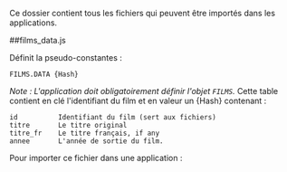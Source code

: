 Ce dossier contient tous les fichiers qui peuvent être importés dans les applications.

##films_data.js

Définit la pseudo-constantes :

    FILMS.DATA {Hash}

*Note&nbsp;: L'application doit obligatoirement définir l'objet `FILMS`.*
Cette table contient en clé l'identifiant du film et en valeur un {Hash} contenant&nbsp;:

    id          Identifiant du film (sert aux fichiers)
    titre       Le titre original
    titre_fr    Le titre français, if any
    annee       L'année de sortie du film.
    
Pour importer ce fichier dans une application :

<script type="text/javascript" charset="utf-8" src="../interdata/film/data_js/films_data.js"></script>
